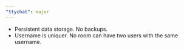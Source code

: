 ```yaml
---
"ttychat": major
---
```


- Persistent data storage. No backups.
- Username is uniquer. No room can have two users with the same username.
